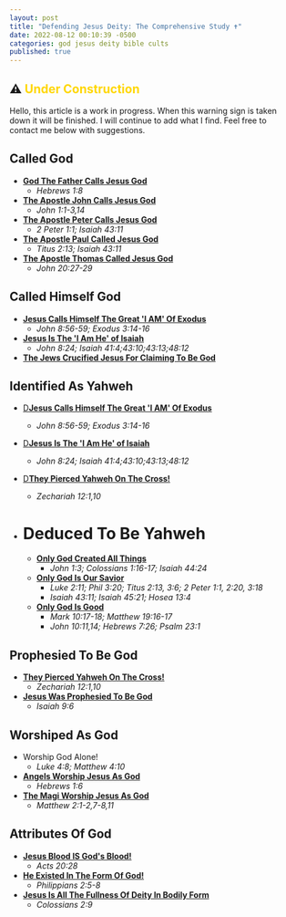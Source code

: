 ```yaml
---
layout: post
title: "Defending Jesus Deity: The Comprehensive Study ✝️"
date: 2022-08-12 00:10:39 -0500
categories: god jesus deity bible cults
published: true
---
```


## ⚠️ <span style="font-weight:bold;color:Gold;">Under Construction</span>

Hello, this article is a work in progress. When this warning sign is taken down it will be finished. I will continue to add what I find. Feel free to contact me below with suggestions.

## **Called God**

- [**God The Father Calls Jesus God**](https://sevenshepherd.github.io/deity-01/)
	- *Hebrews 1:8*
- [**The Apostle John Calls Jesus God**](https://sevenshepherd.github.io/deity-05/)
	- *John 1:1-3,14*
- [**The Apostle Peter Calls Jesus God**](https://sevenshepherd.github.io/deity-06/)
	- *2 Peter 1:1; Isaiah 43:11*
- [**The Apostle Paul Called Jesus God**](https://sevenshepherd.github.io/deity-07/)
	- *Titus 2:13; Isaiah 43:11*
- [**The Apostle Thomas Called Jesus God**](https://sevenshepherd.github.io/deity-08/)
	- *John 20:27-29*

## **Called Himself God**

- [**Jesus Calls Himself The Great 'I AM' Of Exodus**](https://sevenshepherd.github.io/deity-03/)
	- *John 8:56-59; Exodus 3:14-16*
- [**Jesus Is The 'I Am He' of Isaiah**](https://sevenshepherd.github.io/deity-14/)
	- *John 8:24; Isaiah 41:4;43:10;43:13;48:12*
- [**The Jews Crucified Jesus For Claiming To Be God**](https://sevenshepherd.github.io/deity-09/)

## **Identified As Yahweh**

- [D**Jesus Calls Himself The Great 'I AM' Of Exodus**](https://sevenshepherd.github.io/deity-03/)
	- *John 8:56-59; Exodus 3:14-16*
- [D**Jesus Is The 'I Am He' of Isaiah**](https://sevenshepherd.github.io/deity-14/)
	- *John 8:24; Isaiah 41:4;43:10;43:13;48:12*
- [D**They Pierced Yahweh On The Cross!**](https://sevenshepherd.github.io/deity-16/)
	- *Zechariah 12:1,10*

- # Deduced To Be Yahweh

	- [**Only God Created All Things**](https://sevenshepherd.github.io/deity-11/)
		- *John 1:3; Colossians 1:16-17; Isaiah 44:24*
	- [**Only God Is Our Savior**](https://sevenshepherd.github.io/deity-18/)
		- *Luke 2:11; Phil 3:20; Titus 2:13, 3:6; 2 Peter 1:1, 2:20, 3:18*
		- *Isaiah 43:11; Isaiah 45:21; Hosea 13:4*
	- [**Only God Is Good**](https://sevenshepherd.github.io/deity-17/)
		- *Mark 10:17-18; Matthew 19:16-17*
		- *John 10:11,14; Hebrews 7:26; Psalm 23:1*

## **Prophesied To Be God**

- [**They Pierced Yahweh On The Cross!**](https://sevenshepherd.github.io/deity-16/)
	- *Zechariah 12:1,10*
- [**Jesus Was Prophesied To Be God**](https://sevenshepherd.github.io/deity-02/)
	- *Isaiah 9:6*

## **Worshiped As God**
- Worship God Alone!
	- *Luke 4:8; Matthew 4:10*
- [**Angels Worship Jesus As God**](https://sevenshepherd.github.io/deity-04/)
	- *Hebrews 1:6*
- [**The Magi Worship Jesus As God**](https://sevenshepherd.github.io/deity-10/)
	- *Matthew 2:1-2,7-8,11*

## **Attributes Of God**

- [**Jesus Blood IS God's Blood!**](https://sevenshepherd.github.io/deity-12/)
	- *Acts 20:28*
- [**He Existed In The Form Of God!**](https://sevenshepherd.github.io/deity-13/)
	- *Philippians 2:5-8*
- [**Jesus Is All The Fullness Of Deity In Bodily Form**](https://sevenshepherd.github.io/deity-15/)
	- *Colossians 2:9*


<script>
	var refTagger = {
		settings: {
			bibleVersion: 'ESV'
		}
	}; 

	(function(d, t) {
		var n=d.querySelector('[nonce]');
		refTagger.settings.nonce = n && (n.nonce||n.getAttribute('nonce'));
		var g = d.createElement(t), s = d.getElementsByTagName(t)[0];
		g.src = 'https://api.reftagger.com/v2/RefTagger.js';
		g.nonce = refTagger.settings.nonce;
		s.parentNode.insertBefore(g, s);
	}(document, 'script'));
</script>